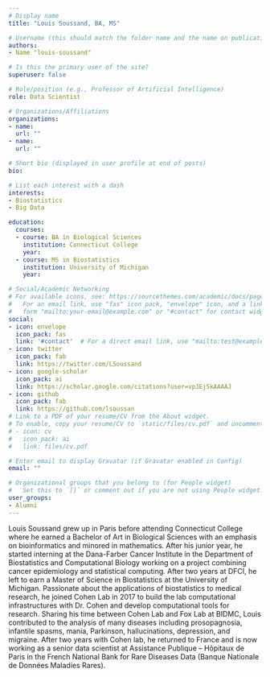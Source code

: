 ```yaml
---
# Display name
title: "Louis Soussand, BA, MS"

# Username (this should match the folder name and the name on publications)
authors:
- Name "louis-soussand"

# Is this the primary user of the site?
superuser: false

# Role/position (e.g., Professor of Artificial Intelligence)
role: Data Scientist

# Organizations/Affiliations
organizations:
- name: 
  url: ""
- name: 
  url: ""

# Short bio (displayed in user profile at end of posts)
bio: 

# List each interest with a dash
interests:
- Biostatistics
- Big Data

education:
  courses:
  - course: BA in Biological Sciences 
    institution: Connecticut College
    year:
  - course: MS in Biostatistics
    institution: University of Michigan
    year: 

# Social/Academic Networking
# For available icons, see: https://sourcethemes.com/academic/docs/page-builder/#icons
#   For an email link, use "fas" icon pack, "envelope" icon, and a link in the
#   form "mailto:your-email@example.com" or "#contact" for contact widget.
social:
- icon: envelope
  icon_pack: fas
  link: '#contact'  # For a direct email link, use "mailto:test@example.org".
- icon: twitter
  icon_pack: fab
  link: https://twitter.com/LSoussand
- icon: google-scholar
  icon_pack: ai
  link: https://scholar.google.com/citations?user=vpJEjSkAAAAJ
- icon: github
  icon_pack: fab
  link: https://github.com/lsoussan
# Link to a PDF of your resume/CV from the About widget.
# To enable, copy your resume/CV to `static/files/cv.pdf` and uncomment the lines below.
# - icon: cv
#   icon_pack: ai
#   link: files/cv.pdf

# Enter email to display Gravatar (if Gravatar enabled in Config)
email: ""

# Organizational groups that you belong to (for People widget)
#   Set this to `[]` or comment out if you are not using People widget.
user_groups:
- Alumni
---
```

Louis Soussand grew up in Paris before attending Connecticut College where he earned a Bachelor of Art in Biological Sciences with an emphasis on bioinformatics and minored in mathematics. After his junior year, he started interning at the Dana-Farber Cancer Institute in the Department of Biostatistics and Computational Biology working on a project combining cancer epidemiology and statistical computing. After two years at DFCI, he left to earn a Master of Science in Biostatistics at the University of Michigan. Passionate about the applications of biostatistics to medical research, he joined Cohen Lab in 2017 to build the lab computational infrastructures with Dr. Cohen and develop computational tools for research. Sharing his time between Cohen Lab and Fox Lab at BIDMC, Louis contributed to the analysis of many diseases including prosopagnosia, infantile spasms, mania, Parkinson, hallucinations, depression, and migraine. After two years with Cohen lab, he returned to France and is now working as a senior data scientist at Assistance Publique – Hôpitaux de Paris in the French National Bank for Rare Diseases Data (Banque Nationale de Données Maladies Rares).

